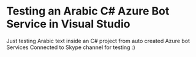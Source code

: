 # Testing an Arabic C# Azure Bot Service in Visual Studio 

Just testing Arabic text inside an C# project from auto created Azure bot Services
Connected to Skype channel for testing :)